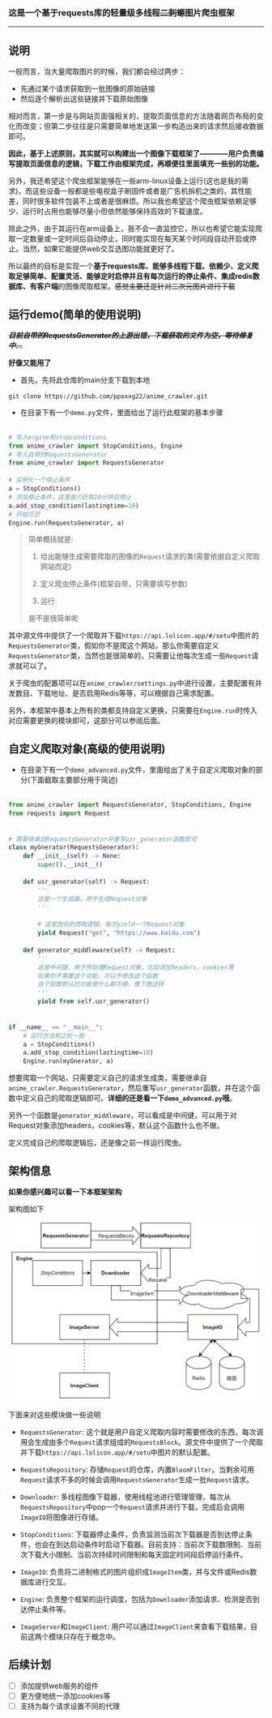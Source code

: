 ### 这是一个基于requests库的轻量级多线程~~二刺螈~~图片爬虫框架

---


## 说明

一般而言，当大量爬取图片的时候，我们都会经过两步：

- 先通过某个请求获取到一批图像的原始链接
- 然后逐个解析出这些链接并下载原始图像

相对而言，第一步是与网站页面强相关的，提取页面信息的方法随着网页布局的变化而改变；但第二步往往是只需要简单地发送第一步构造出来的请求然后接收数据即可。

**因此，基于上述原则，其实就可以构建出一个图像下载框架了————用户负责编写提取页面信息的逻辑，下载工作由框架完成，再顺便往里面填充一些别的功能。**

另外，我还希望这个爬虫框架能够在一些arm-linux设备上运行(这也是我的需求)，而这些设备一般都是些电视盒子刷固件或者是广告机拆机之类的，其性能差，同时很多软件包装不上或者是很麻烦。所以我也希望这个爬虫框架依赖足够少、运行时占用也能够尽量小但依然能够保持高效的下载速度。

除此之外，由于其运行在arm设备上，我不会一直监控它，所以也希望它能实现爬取一定数量或一定时间后自动停止，同时能实现在每天某个时间段自动开启或停止。当然，如果它能提供web交互选图功能就更好了。

所以最终的目标是实现一个**基于requests库、能够多线程下载、依赖少、定义爬取足够简单、配置灵活、能够定时启停并且有每次运行的停止条件、集成redis数据库、有客户端**的图像爬取框架。~~感觉主要还是针对二次元图片进行下载~~

## 运行demo(简单的使用说明)

***~~目前自带的RequestsGenerator的上游出错，下载获取的文件为空，等待修复中...~~***

**好像又能用了**

- 首先，先将此仓库的main分支下载到本地

```
git clone https://github.com/ppxxxg22/anime_crawler.git
```

- 在目录下有一个`demo.py`文件，里面给出了运行此框架的基本步骤

```python

# 导入engine和stopconditions
from anime_crawler import StopConditions, Engine
# 导入自带的RequestsGenerator
from anime_crawler import RequestsGenerator

# 实例化一个停止条件
a = StopConditions()
# 添加停止条件，这里是爪巴取10分钟后停止
a.add_stop_condition(lastingtime=10)
# 开始爪巴
Engine.run(RequestsGenerator, a)

```

> 简单概括就是:
> 
> 1. 给出能够生成需要爬取的图像的`Request`请求的类(需要依据自定义爬取网站而定)
> 
> 2. 定义爬虫停止条件(框架自带，只需要填写参数)
> 
> 3. 运行
>
> 是不是很简单呢

其中源文件中提供了一个爬取并下载`https://api.lolicon.app/#/setu`中图片的`RequestsGenerator`类，假如你不是爬这个网站，那么你需要自定义`RequestsGenerator`类，当然也是很简单的，只需要让他每次生成一些`Request`请求就可以了。

关于爬虫的配置项可以在`anime_crawler/settings.py`中进行设置，主要配置有并发数目、下载地址、是否启用Redis等等，可以根据自己需求配置。

另外，本框架中基本上所有的类都支持自定义更换，只需要在`Engine.run`时传入对应需要更换的模块即可，这部分可以参阅后面。

## 自定义爬取对象(高级的使用说明)

- 在目录下有一个`demo_advanced.py`文件，里面给出了关于自定义爬取对象的部分(下面截取主要部分用于简述)

```python

from anime_crawler import RequestsGenerator, StopConditions, Engine
from requests import Request


# 需要继承自RequestsGenerator并重写usr_generator函数即可
class myGnerator(RequestsGenerator):
    def __init__(self) -> None:
        super().__init__()

    def usr_generator(self) -> Request:
        '''
        这是一个生成器，用于生成Request对象
        '''

        # 这里放你的爬取逻辑，每次yield一个Request对象
        yield Request("get", "https://www.baidu.com")

    def generator_middleware(self) -> Request:
        '''
        这是中间键，用于预处理Request对象，比如添加headers，cookies等
        如果你不需要这个功能，可以不修改这个函数
        这个函数默认的功能是什么都不做，像下面这样
        '''
        yield from self.usr_generator()


if __name__ == "__main__":
    # 运行方法和之前一致
    a = StopConditions()
    a.add_stop_condition(lastingtime=10)
    Engine.run(myGnerator, a)

```

想要爬取一个网站，只需要定义自己的请求生成类，需要继承自`anime_crawler.RequestsGenerator`，然后重写`usr_generator`函数，并在这个函数中定义自己的爬取逻辑即可。**详细的还是看一下`demo_advanced.py`哦**。

另外一个函数是`generator_middleware`，可以看成是中间键，可以用于对Request对象添加headers，cookies等，默认这个函数什么也不做。

定义完成自己的爬取逻辑后，还是像之前一样运行爬虫。

## 架构信息

**如果你感兴趣可以看一下本框架架构**

架构图如下

![](docs/imgs/架构图.png)

下面来对这些模块做一些说明

- `RequestsGenerator`: 这个就是用户自定义爬取内容时需要修改的东西，每次调用会生成由多个`Request`请求组成的`RequestsBlock`。源文件中提供了一个爬取并下载`https://api.lolicon.app/#/setu`中图片的默认配置。

- `RequestsRepository`: 存储`Request`的仓库，内置`BloomFilter`。当剩余可用`Request`请求不多的时候会调用`RequestsGenerator`生成一批`Request`请求。

- `Downloader`: 多线程图像下载器，使用线程池进行管理管理，每次从`RequestsRepository`中pop一个`Request`请求并进行下载，完成后会调用`ImageIO`将图像进行存储。

- `StopConditions`: 下载器停止条件，负责监测当前次下载器是否到达停止条件，也会在到达启动条件时启动下载器。目前支持：当前次下载数限制、当前次下载大小限制、当前次持续时间限制和每天固定时间段启停运行条件。

- `ImageIO`: 负责将二进制格式的图片组织成`ImageItem`类，并与文件或Redis数据库进行交互。

- `Engine`: 负责整个框架的运行调度，包括为`Downloader`添加请求、检测是否到达停止条件等。

- `ImageServer`和`ImageClient`: 用户可以通过`ImageClient`来查看下载结果，目前这两个模块只存在于概念中。

## 后续计划

- [ ] 添加提供web服务的组件
- [ ] 更方便地统一添加cookies等
- [ ] 支持为每个请求设置不同的代理
